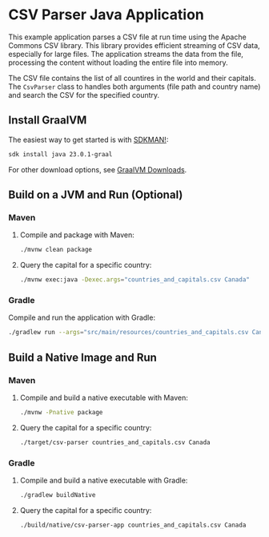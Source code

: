 # CSV Parser Java Application

This example application parses a CSV file at run time using the Apache Commons CSV library. This library provides efficient streaming of CSV data, especially for large files.
The application streams the data from the file, processing the content without loading the entire file into memory.

The CSV file contains the list of all countires in the world and their capitals.
The `CsvParser` class to handles both arguments (file path and country name) and search the CSV for the specified country.

## Install GraalVM 

The easiest way to get started is with [SDKMAN!](https://sdkman.io/jdks/#graal):
```bash
sdk install java 23.0.1-graal
```
For other download options, see [GraalVM Downloads](https://www.graalvm.org/downloads/).

## Build on a JVM and Run (Optional)

### Maven

1. Compile and package with Maven:
    ```bash
    ./mvnw clean package
    ```

2. Query the capital for a specific country:
    ```bash
    ./mvnw exec:java -Dexec.args="countries_and_capitals.csv Canada"
    ```

### Gradle

Compile and run the application with Gradle:
```bash
./gradlew run --args="src/main/resources/countries_and_capitals.csv Canada"
```

## Build a Native Image and Run

### Maven

1. Compile and build a native executable with Maven: 
    ```bash
    ./mvnw -Pnative package
    ```
2. Query the capital for a specific country:
    ```bash
    ./target/csv-parser countries_and_capitals.csv Canada
    ```

### Gradle

1. Compile and build a native executable with Gradle:
    ```bash
    ./gradlew buildNative
    ```
2. Query the capital for a specific country:
    ```bash
    ./build/native/csv-parser-app countries_and_capitals.csv Canada
    ```
